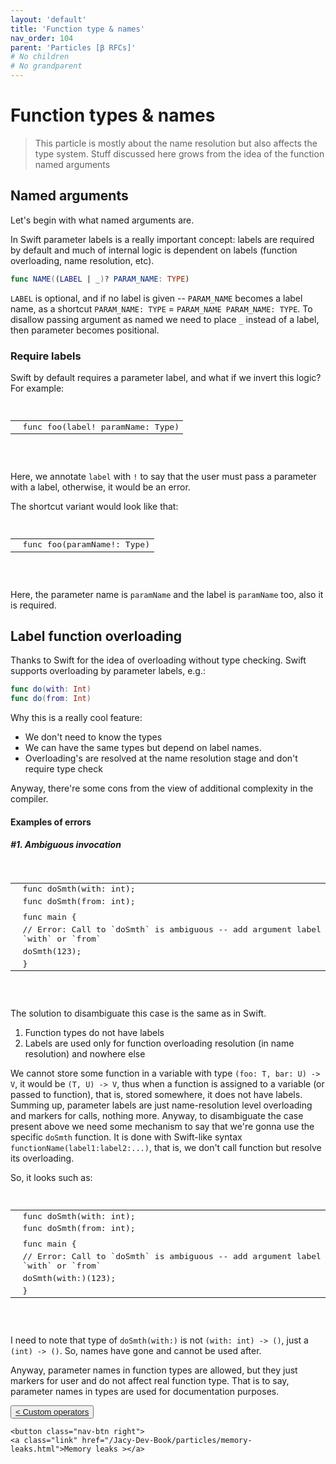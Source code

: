 ```yaml
---
layout: 'default'
title: 'Function type & names'
nav_order: 104
parent: 'Particles [β RFCs]'
# No children
# No grandparent
---
```


# Function types & names

> This particle is mostly about the name resolution but also affects the type system.
> Stuff discussed here grows from the idea of the function named arguments


## Named arguments

Let's begin with what named arguments are.

In Swift parameter labels is a really important concept: labels are required by default and much of internal logic is dependent on labels (function overloading, name resolution, etc).

```swift
func NAME((LABEL | _)? PARAM_NAME: TYPE)
```

`LABEL` is optional, and if no label is given -- `PARAM_NAME` becomes a label name, as a shortcut `PARAM_NAME: TYPE` = `PARAM_NAME PARAM_NAME: TYPE`.
To disallow passing argument as named we need to place `_` instead of a label, then parameter becomes positional.

### Require labels

Swift by default requires a parameter label, and what if we invert this logic?
For example:
<pre class="code-fence highlight-jc hljs">
            <table class="code-table"><tr><td class="line-num-col"><div class="line-num" data-line-num="1"></div></td><td class="line-col"><div class="line-content"><span class="hljs-keyword">func</span> <span class="hljs-title function_">foo</span>(label! paramName: Type)</div></td></tr></table>
        </pre>

Here, we annotate `label` with `!` to say that the user must pass a parameter with a label, otherwise, it would be an error.

The shortcut variant would look like that:
<pre class="code-fence highlight-jc hljs">
            <table class="code-table"><tr><td class="line-num-col"><div class="line-num" data-line-num="1"></div></td><td class="line-col"><div class="line-content"><span class="hljs-keyword">func</span> <span class="hljs-title function_">foo</span>(paramName!: Type)</div></td></tr></table>
        </pre>

Here, the parameter name is `paramName` and the label is `paramName` too, also it is required.

## Label function overloading

Thanks to Swift for the idea of overloading without type checking.
Swift supports overloading by parameter labels, e.g.:
```swift
func do(with: Int)
func do(from: Int)
```

Why this is a really cool feature:
- We don't need to know the types
- We can have the same types but depend on label names.
- Overloading's are resolved at the name resolution stage and don't require type check


Anyway, there're some cons from the view of additional complexity in the compiler.

#### Examples of errors

##### #1. Ambiguous invocation

<pre class="code-fence highlight-jc hljs">
            <table class="code-table"><tr><td class="line-num-col"><div class="line-num" data-line-num="1"></div></td><td class="line-col"><div class="line-content"><span class="hljs-keyword">func</span> <span class="hljs-title function_">doSmth</span>(with: <span class="hljs-type">int</span>);</div></td></tr><tr><td class="line-num-col"><div class="line-num" data-line-num="2"></div></td><td class="line-col"><div class="line-content"><span class="hljs-keyword">func</span> <span class="hljs-title function_">doSmth</span>(from: <span class="hljs-type">int</span>);</div></td></tr><tr><td class="line-num-col"><div class="line-num" data-line-num="3"></div></td><td class="line-col"><div class="line-content"></div></td></tr><tr><td class="line-num-col"><div class="line-num" data-line-num="4"></div></td><td class="line-col"><div class="line-content"><span class="hljs-keyword">func</span> <span class="hljs-title function_">main</span> {</div></td></tr><tr><td class="line-num-col"><div class="line-num" data-line-num="5"></div></td><td class="line-col"><div class="line-content">    <span class="hljs-comment">// Error: Call to `doSmth` is ambiguous -- add argument label `with` or `from`</span></div></td></tr><tr><td class="line-num-col"><div class="line-num" data-line-num="6"></div></td><td class="line-col"><div class="line-content">    <span class="hljs-title function_ invoke__">doSmth</span>(<span class="hljs-number">123</span>);</div></td></tr><tr><td class="line-num-col"><div class="line-num" data-line-num="7"></div></td><td class="line-col"><div class="line-content">}</div></td></tr></table>
        </pre>

The solution to disambiguate this case is the same as in Swift.
1. Function types do not have labels
2. Labels are used only for function overloading resolution (in name resolution) and nowhere else

We cannot store some function in a variable with type `(foo: T, bar: U) -> V`, it would be `(T, U) -> V`, thus when a function is assigned to a variable (or passed to function), that is, stored somewhere, it does not have labels.
Summing up, parameter labels are just name-resolution level overloading and markers for calls, nothing more.
Anyway, to disambiguate the case present above we need some mechanism to say that we're gonna use the specific `doSmth` function. It is done with Swift-like syntax `functionName(label1:label2:...)`, that is, we don't call function but resolve its overloading.

So, it looks such as:
<pre class="code-fence highlight-jc hljs">
            <table class="code-table"><tr><td class="line-num-col"><div class="line-num" data-line-num="1"></div></td><td class="line-col"><div class="line-content"><span class="hljs-keyword">func</span> <span class="hljs-title function_">doSmth</span>(with: <span class="hljs-type">int</span>);</div></td></tr><tr><td class="line-num-col"><div class="line-num" data-line-num="2"></div></td><td class="line-col"><div class="line-content"><span class="hljs-keyword">func</span> <span class="hljs-title function_">doSmth</span>(from: <span class="hljs-type">int</span>);</div></td></tr><tr><td class="line-num-col"><div class="line-num" data-line-num="3"></div></td><td class="line-col"><div class="line-content"></div></td></tr><tr><td class="line-num-col"><div class="line-num" data-line-num="4"></div></td><td class="line-col"><div class="line-content"><span class="hljs-keyword">func</span> <span class="hljs-title function_">main</span> {</div></td></tr><tr><td class="line-num-col"><div class="line-num" data-line-num="5"></div></td><td class="line-col"><div class="line-content">    <span class="hljs-comment">// Error: Call to `doSmth` is ambiguous -- add argument label `with` or `from`</span></div></td></tr><tr><td class="line-num-col"><div class="line-num" data-line-num="6"></div></td><td class="line-col"><div class="line-content">    <span class="hljs-title function_ invoke__">doSmth</span>(with:)(<span class="hljs-number">123</span>);</div></td></tr><tr><td class="line-num-col"><div class="line-num" data-line-num="7"></div></td><td class="line-col"><div class="line-content">}</div></td></tr></table>
        </pre>

I need to note that type of `doSmth(with:)` is not `(with: int) -> ()`, just a `(int) -> ()`. 
So, names have gone and cannot be used after.

Anyway, parameter names in function types are allowed, but they just markers for user and do not affect real function type. That is to say, parameter names in types are used for documentation purposes.
<div class="nav-btn-block">
    <button class="nav-btn left">
    <a class="link" href="/Jacy-Dev-Book/particles/custom-operators.html">< Custom operators</a>
</button>

    <button class="nav-btn right">
    <a class="link" href="/Jacy-Dev-Book/particles/memory-leaks.html">Memory leaks ></a>
</button>

</div>
